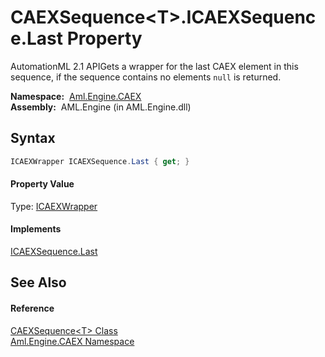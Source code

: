 CAEXSequence&lt;T>.ICAEXSequence.Last Property
==============================================
AutomationML 2.1 APIGets a wrapper for the last CAEX element in this sequence, if the sequence contains no elements `null` is returned.

  **Namespace:**  [Aml.Engine.CAEX][1]  
  **Assembly:**  AML.Engine (in AML.Engine.dll)

Syntax
------

```csharp
ICAEXWrapper ICAEXSequence.Last { get; }
```

#### Property Value
Type: [ICAEXWrapper][2]
#### Implements
[ICAEXSequence.Last][3]  


See Also
--------

#### Reference
[CAEXSequence&lt;T> Class][4]  
[Aml.Engine.CAEX Namespace][1]  

[1]: ../README.md
[2]: ../ICAEXWrapper/README.md
[3]: ../ICAEXSequence/Last.md
[4]: README.md
[5]: https://www.automationml.org
[6]: ../../icons/logoShade.png